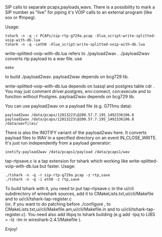 SIP calls to separate pcaps,payloads,wavs. There is a possibility to mark a SIP number as "live" for piping it's 
VOIP calls to an external program (like sox or ffmpeg).

Usage:
```
tshark -n -q -r PCAPs/sip-rtp-g729a.pcap -Xlua_script:write-splitted-voip-with-db.lua
tshark -n -q -ieth0 -Xlua_script:write-splitted-voip-with-db.lua
```

write-splitted-voip-with-db.lua refers to ./payload2wav . ./payload2wav converts rtp payload to a wav file.
use
```
make
```
to build ./payload2wav. payload2wav depends on bcg729 lib. 

write-splitted-voip-with-db.lua depends on luasql and postgres table cdr . 
You may just comment driver.postgres, env:connect, con:execute and to function without Postgres.
payload2wav depends on bcg729 lib.  

You can use payload2wav on a payload file (e.g. G711mu data):
```
payload2wav /data/pcaps/12013223\@200.57.7.195_1492336106.8
payload2wav /data/pcaps/12013223\@200.57.7.195_1492336106.8 /data/wavfiles/
```
There is also the INOTIFY variant of the payload2wav here. It converts payload files to WAV in a specified directory on an event IN_CLOSE_WRITE. 
It's just run independently from a payload generator:
```
inotify-payload2wav /data/pcaps1/payload /data/pcaps1/wav
```

tap-rtpsave.c is a tap extension for tshark which working like write-splitted-voip-with-db.lua but faster. Usage:
```
./tshark -n -q -r sip-rtp-g729a.pcap -z rtp,save
./tshark -n -q -i eth0 -z rtp,save
```

To build tshark with it, you need to put tap-rtpsave.c in the ui/cli subdirectory of wireshark sources, add it to CMakeLists.txt,ui/cli/Makefile and to ui/cli/tshark-tap-register.c  
(or, if you want to do patching before ./configure , to CMakeLists.txt,ui/cli/Makefile.am,ui/cli/Makefile.in and to ui/cli/tshark-tap-register.c). You need also add libpq to tshark 
building (e.g add -lpq to LIBS = -lz -lm in wireshark-2.4.1/Makefile ).

Enjoy!
